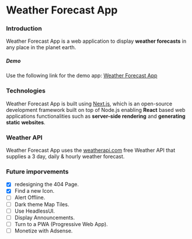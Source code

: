 # Weather Forecast App

### Introduction

Weather Forecast App is a web application to display **weather forecasts** in any place in the planet earth.

##### Demo

Use the following link for the demo app: [Weather Forecast App](https://weather-forecast-app-fouad-hanani.vercel.app/)

### Technologies

Weather Forecast App is built using [Next.js](https://nextjs.org/), which is an open-source development framework built on top of Node.js enabling **React** based web applications functionalities such as **server-side rendering** and **generating static websites**.

### Weather API

Weather Forecast App uses the [weatherapi.com](https://weatherapi.com/) free Weather API that supplies a 3 day, daily & hourly weather forecast.

### Future imporvements

- [x] redesigning the 404 Page.
- [x] Find a new Icon.
- [ ] Alert Offline.
- [ ] Dark theme Map Tiles.
- [ ] Use HeadlessUI.
- [ ] Display Announcements.
- [ ] Turn to a PWA (Progressive Web App).
- [ ] Monetize with Adsense.
